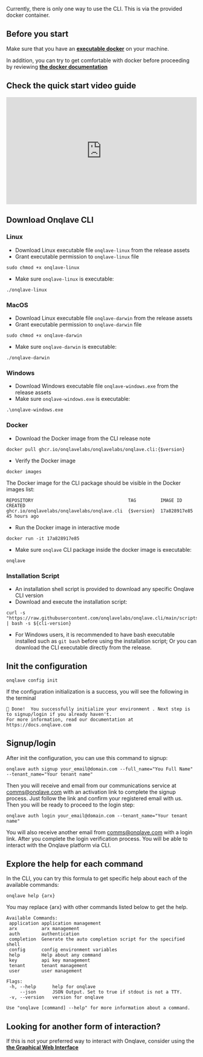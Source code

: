 Currently, there is only one way to use the CLI. This is via the provided docker container.

## **Before you start**

Make sure that you have an <u>**[executable docker](https://www.docker.com/)**</u> on your machine.

In addition, you can try to get comfortable with docker before proceeding by reviewing <u>**[the docker documentation](https://docs.docker.com/)**</u>

## **Check the quick start video guide**

<div style="width:100%;height:0px;position:relative;padding-bottom:56.250%;"><iframe src="https://streamable.com/e/30jkhw" frameborder="0" width="100%" height="100%" allowfullscreen style="width:100%;height:100%;position:absolute;left:0px;top:0px;overflow:hidden;"></iframe></div>

## **Download Onqlave CLI**

### **Linux**

- Download Linux executable file `onqlave-linux` from the release assets
- Grant executable permission to `onqlave-linux` file

```
sudo chmod +x onqlave-linux
```

- Make sure `onqlave-linux` is executable:

```
./onqlave-linux
```

### **MacOS**

- Download Linux executable file `onqlave-darwin` from the release assets
- Grant executable permission to `onqlave-darwin` file

```
sudo chmod +x onqlave-darwin
```

- Make sure `onqlave-darwin` is executable:

```
./onqlave-darwin
```

### **Windows**

- Download Windows executable file `onqlave-windows.exe` from the release assets
- Make sure `onqlave-windows.exe` is executable:

```
.\onqlave-windows.exe
```

### **Docker**

- Download the Docker image from the CLI release note

```
docker pull ghcr.io/onqlavelabs/onqlavelabs/onqlave.cli:{$version}
```

- Verify the Docker image

```
docker images
```

The Docker image for the CLI package should be visible in the Docker images list:

```
REPOSITORY                                   TAG         IMAGE ID       CREATED         
ghcr.io/onqlavelabs/onqlavelabs/onqlave.cli  {$version}  17a828917e85   45 hours ago
```

- Run the Docker image in interactive mode

```
docker run -it 17a828917e85
```

- Make sure `onqlave` CLI package inside the docker image is executable:

```
onqlave
```

### **Installation Script**

- An installation shell script is provided to download any specific Onqlave CLI version
- Download and execute the installation script:

```shell
curl -s "https://raw.githubusercontent.com/onqlavelabs/onqlave.cli/main/scripts/install.sh" | bash -s ${cli-version}
```

- For Windows users, it is recommended to have bash executable installed such as `git bash` before using the
  installation script; Or you can download the CLI executable directly from the release.

## **Init the configuration**

```
onqlave config init
```

If the configuration initialization is a success, you will see the following in the terminal

```
🎉 Done!  You successfully initialize your environment . Next step is to signup/login if you already haven't.
For more information, read our documentation at https://docs.onqlave.com
```

## **Signup/login**

After init the configuration, you can use this command to signup:

```
onqlave auth signup your_email@domain.com --full_name="You Full Name" --tenant_name="Your tenant name"
```

Then you will receive and email from our communications service at <comms@onqlave.com> with an activation link to complete the signup process. Just follow the link and confirm your registered email with us. Then you will be ready to proceed to the login step:

```
onqlave auth login your_email@domain.com --tenant_name="Your tenant name"
```

You will also receive another email from <comms@onqlave.com> with a login link. After you complete the login verification process. You will be able to interact with the Onqlave platform via CLI.

## **Explore the help for each command**

In the CLI, you can try this formula to get specific help about each of the available commands:

```
onqlave help {arx}
```

You may replace {arx} with other commands listed below to get the help.

```
Available Commands:
 application application management
 arx         arx management
 auth        authentication
 completion  Generate the auto completion script for the specified shell
 config      config environment variables
 help        Help about any command
 key         api key management
 tenant      tenant management
 user        user management

Flags:
 -h, --help      help for onqlave
     --json      JSON Output. Set to true if stdout is not a TTY.
 -v, --version   version for onqlave

Use "onqlave [command] --help" for more information about a command.
```


## **Looking for another form of interaction?**

If this is not your preferred way to interact with Onqlave, consider using the **[the Graphical Web Interface](../web-app-guide/overview-gui.md)**
